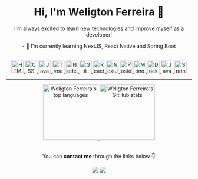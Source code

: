 <h1 align="center">Hi, I'm <strong>Weligton Ferreira</strong> 👋</h1>

<p align="center">I'm always excited to learn new technologies and improve myself as a developer!</p>

<p align="center">- 🌱 I’m currently learning NextJS, React Native and Spring Boot</p>

</br>

<div align="center">
  <a title="HTML5" href="https://developer.mozilla.org/en-US/docs/Web/HTML" target="_blank">
    <img width="33" src="https://cdn.jsdelivr.net/gh/devicons/devicon/icons/html5/html5-plain.svg" alt="HTML logo"/>
  </a>
  <a title="CCS3" href="https://developer.mozilla.org/en-US/docs/Web/CSS" target="_blank">
    <img width="33" src="https://cdn.jsdelivr.net/gh/devicons/devicon/icons/css3/css3-plain.svg" alt="CSS logo"/>
  </a>
  <a title="JavaScript" href="https://developer.mozilla.org/en-US/docs/Web/JavaScript" target="_blank">
    <img width="33" src="https://cdn.jsdelivr.net/gh/devicons/devicon/icons/javascript/javascript-plain.svg" alt="JavaScript logo"/>
  </a>
  <a title="TypeScript" href="https://www.typescriptlang.org" target="_blank">
    <img width="33" src="https://cdn.jsdelivr.net/gh/devicons/devicon/icons/typescript/typescript-plain.svg" alt="TypeScript logo"/>
  </a>
  <a title="NodeJS" href="https://nodejs.org/en" target="_blank">
    <img width="33" src="https://cdn.jsdelivr.net/gh/devicons/devicon/icons/nodejs/nodejs-plain.svg" alt="NodeJS logo"/>
  </a>
<!--   <a title="Jest" href="https://jestjs.io/" target="_blank">
    <img width="33" src="https://cdn.jsdelivr.net/gh/devicons/devicon/icons/jest/jest-plain.svg" alt="JestJS logo"/>
  </a> -->
  <a title="Git" href="https://git-scm.com/" target="_blank">
    <img width="33" src="https://cdn.jsdelivr.net/gh/devicons/devicon/icons/git/git-original.svg" alt="Git version control system logo"/>
  </a>
  <a title="React" href="https://react.dev" target="_blank">
    <img width="33" src="https://cdn.jsdelivr.net/gh/devicons/devicon/icons/react/react-original.svg" alt="React logo"/>
  </a>
<!--   <a title="React Native" href="https://react.dev" target="_blank">
    <img width="33" src="https://cdn.jsdelivr.net/gh/devicons/devicon/icons/react/react-native.svg" alt="React Native logo"/>
  </a> -->
  <a title="NextJS" href="https://nextjs.org" target="_blank">
    <img width="33" src="https://cdn.jsdelivr.net/gh/devicons/devicon/icons/nextjs/nextjs-original.svg" alt="NextJS logo"/>
  </a>
  <a title="PostgreSQL" href="https://www.postgresql.org/" target="_blank">
    <img width="33" src="https://cdn.jsdelivr.net/gh/devicons/devicon/icons/postgresql/postgresql-plain.svg" alt="PostgreSQL logo"/>
  </a>
  <a title="MongoDB" href="https://www.mongodb.com/" target="_blank">
    <img width="33" src="https://cdn.jsdelivr.net/gh/devicons/devicon/icons/mongodb/mongodb-plain.svg" alt="MongoDB logo"/>
  </a>
  <a title="Docker" href="https://docker.com" target="_blank">
    <img width="33" src="https://cdn.jsdelivr.net/gh/devicons/devicon/icons/docker/docker-plain-wordmark.svg" alt="Docker logo"/>
  </a>
  <a title="Java" href="https://www.java.com/download/help/whatis_java.html" target="_blank">
    <img width="33" src="https://cdn.jsdelivr.net/gh/devicons/devicon/icons/java/java-plain.svg" alt="Java logo"/>
  </a>
  <a title="Spring" href="https://spring.io" target="_blank">
    <img width="33" src="https://cdn.jsdelivr.net/gh/devicons/devicon/icons/spring/spring-original.svg" alt="Spring logo"/>
  </a>
<!--   <a href="https://vuejs.org" target="_blank">
      <img width="33" src="https://cdn.jsdelivr.net/gh/devicons/devicon/icons/vuejs/vuejs-original.svg" alt="The VueJS framework"/>
  </a>
  <a href="https://angular.io" target="_blank">
    <img width="33" src="https://cdn.jsdelivr.net/gh/devicons/devicon/icons/angularjs/angularjs-original.svg" alt="The Angular framework"/>
  </a> -->
</div>

<hr/>

<div align="center">
  <a href="https://github.com/weligtonferreira">
    <img
      height="150em" src="https://github-readme-stats.vercel.app/api/top-langs/?username=weligtonferreira&layout=compact&show_icons=true&title_color=fff&text_color=fff&icon_color=fff&bg_color=DEG,6274e7,8752a3&hide_border=true&border_radius=6" alt="Weligton Ferreira's top languages"
    />
    <img
      height="150em"
      src="https://github-readme-stats.vercel.app/api?username=weligtonferreira&show_icons=true&count_private=true&hide=stars&hide_border=true&title_color=fff&text_color=fff&icon_color=fff&border_radius=10&bg_color=DEG,6274e7,8752a3" alt="Weligton Ferreira's GitHub stats"
    />
  </a>
</div>

</br>

<p align="center">You can <strong>contact me</strong> through the links below 👇️</p>

<div align="center">
<!--   <a href="https://weligtonferreira.com"><img src="https://img.shields.io/badge/Portfolio-%231B1E23.svg?style=for-the-badge&logo=Google-chrome&logoColor=fff"></a> -->
  <a href="https://www.linkedin.com/in/weligtonferreira"><img src="https://img.shields.io/badge/linkedin-%230077B5.svg?style=for-the-badge&logo=linkedin&logoColor=white"></a>
  <a href="mailto:weligton0ferreria@gmail.com"><img src="https://img.shields.io/badge/Gmail-D14836?style=for-the-badge&logo=gmail&logoColor=white"></a>
</div>

<!--
**weligtonferreira/weligtonferreira** is a ✨ _special_ ✨ repository because its `README.md` (this file) appears on your GitHub profile.

Here are some ideas to get you started:

- 🔭 I’m currently working on ...
- 🌱 I’m currently learning ...
- 👯 I’m looking to collaborate on ...
- 🤔 I’m looking for help with ...
- 💬 Ask me about ...
- 📫 How to reach me: ...
- 😄 Pronouns: ...
- ⚡ Fun fact: ...
-->
